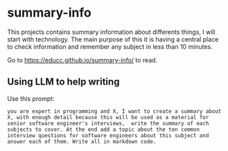 # summary-info
This projects contains summary information about differents things, I will start with technology.
The main purpose of this it is having a central place to check information and remember any subject in less than 10 minutes.

Go to https://educc.github.io/summary-info/ to read.

## Using LLM to help writing
Use this prompt:
```
you are expert in programming and X, I want to create a summary about X, with enough detail because this will be used as a material for senior software engineer's interviews,  write the summary of each subjects to cover. At the end add a topic about the ten common interview questions for software engineers about this subject and answer each of them. Write all in markdown code.
```